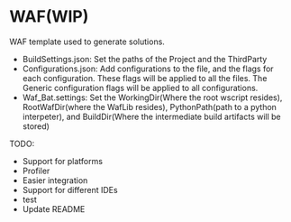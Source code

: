 # WAF(WIP)

WAF template used to generate solutions.

- BuildSettings.json: Set the paths of the Project and the ThirdParty
- Configurations.json: Add configurations to the file, and the flags for each configuration. These flags will be applied to all the files. The Generic configuration flags will be applied to all configurations.
- Waf_Bat.settings: Set the WorkingDir(Where the root wscript resides), RootWafDir(where the WafLib resides), PythonPath(path to a python interpeter), and BuildDir(Where the intermediate build artifacts will be stored)

TODO:
- Support for platforms
- Profiler
- Easier integration
- Support for different IDEs
- test
- Update README
